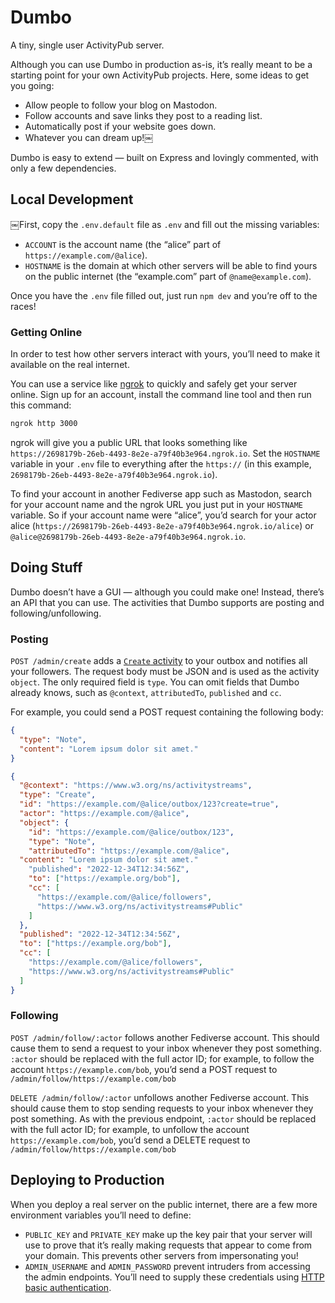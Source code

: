 # Dumbo

A tiny, single user ActivityPub server.

Although you can use Dumbo in production as-is, it’s really meant to be a starting point for your own ActivityPub projects. Here, some ideas to get you going:

- Allow people to follow your blog on Mastodon.
- Follow accounts and save links they post to a reading list.
- Automatically post if your website goes down.
- Whatever you can dream up!￼

Dumbo is easy to extend — built on Express and lovingly commented, with only a few dependencies.

## Local Development

￼First, copy the `.env.default` file as `.env` and fill out the missing variables:

- `ACCOUNT` is the account name (the “alice” part of `https://example.com/@alice`).
- `HOSTNAME` is the domain at which other servers will be able to find yours on the public internet (the “example.com” part of `@name@example.com`).

Once you have the `.env` file filled out, just run `npm dev` and you’re off to the races!

### Getting Online

In order to test how other servers interact with yours, you’ll need to make it available on the real internet.

You can use a service like [ngrok](https://ngrok.com/) to quickly and safely get your server online. Sign up for an account, install the command line tool and then run this command:

```sh
ngrok http 3000
```

ngrok will give you a public URL that looks something like `https://2698179b-26eb-4493-8e2e-a79f40b3e964.ngrok.io`. Set the `HOSTNAME` variable in your `.env` file to everything after the `https://` (in this example, `2698179b-26eb-4493-8e2e-a79f40b3e964.ngrok.io`).

To find your account in another Fediverse app such as Mastodon, search for your account name and the ngrok URL you just put in your `HOSTNAME` variable. So if your account name were “alice”, you’d search for your actor alice (`https://2698179b-26eb-4493-8e2e-a79f40b3e964.ngrok.io/alice`) or `@alice@2698179b-26eb-4493-8e2e-a79f40b3e964.ngrok.io`.

## Doing Stuff

Dumbo doesn’t have a GUI — although you could make one! Instead, there’s an API that you can use. The activities that Dumbo supports are posting and following/unfollowing.

### Posting

`POST /admin/create` adds a [`Create` activity](https://www.w3.org/TR/activitypub/#create-activity-outbox) to your outbox and notifies all your followers. The request body must be JSON and is used as the activity `object`. The only required field is `type`. You can omit fields that Dumbo already knows, such as `@context`, `attributedTo`, `published` and `cc`.

For example, you could send a POST request containing the following body:

```json
{
  "type": "Note",
  "content": "Lorem ipsum dolor sit amet."
}
```

```json
{
  "@context": "https://www.w3.org/ns/activitystreams",
  "type": "Create",
  "id": "https://example.com/@alice/outbox/123?create=true",
  "actor": "https://example.com/@alice",
  "object": {
    "id": "https://example.com/@alice/outbox/123",
    "type": "Note",
    "attributedTo": "https://example.com/@alice",
  "content": "Lorem ipsum dolor sit amet."
    "published": "2022-12-34T12:34:56Z",
    "to": ["https://example.org/bob"],
    "cc": [
      "https://example.com/@alice/followers",
      "https://www.w3.org/ns/activitystreams#Public"
    ]
  },
  "published": "2022-12-34T12:34:56Z",
  "to": ["https://example.org/bob"],
  "cc": [
    "https://example.com/@alice/followers",
    "https://www.w3.org/ns/activitystreams#Public"
  ]
}
```

### Following

`POST /admin/follow/:actor` follows another Fediverse account. This should cause them to send a request to your inbox whenever they post something. `:actor` should be replaced with the full actor ID; for example, to follow the account `https://example.com/bob`, you’d send a POST request to `/admin/follow/https://example.com/bob`

`DELETE /admin/follow/:actor` unfollows another Fediverse account. This should cause them to stop sending requests to your inbox whenever they post something. As with the previous endpoint, `:actor` should be replaced with the full actor ID; for example, to unfollow the account `https://example.com/bob`, you’d send a DELETE request to `/admin/follow/https://example.com/bob`

## Deploying to Production

When you deploy a real server on the public internet, there are a few more environment variables you’ll need to define:

- `PUBLIC_KEY` and `PRIVATE_KEY` make up the key pair that your server will use to prove that it’s really making requests that appear to come from your domain. This prevents other servers from impersonating you!
- `ADMIN_USERNAME` and `ADMIN_PASSWORD` prevent intruders from accessing the admin endpoints. You’ll need to supply these credentials using [HTTP basic authentication](https://swagger.io/docs/specification/2-0/authentication/basic-authentication/).
